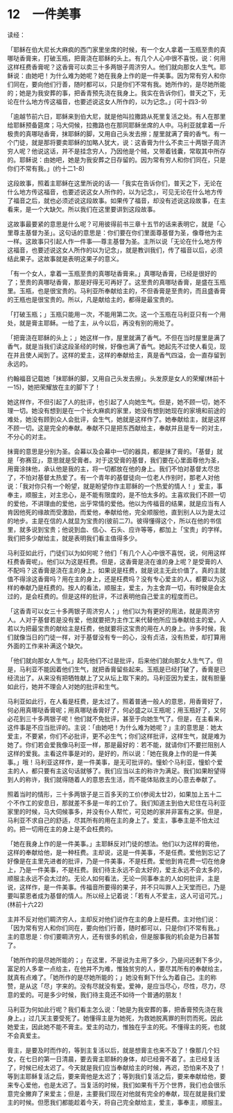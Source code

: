 # 12　一件美事


读经：

「耶稣在伯大尼长大麻疯的西门家里坐席的时候，有一个女人拿着一玉瓶至贵的真哪哒香膏来，打破玉瓶，把膏浇在耶稣的头上。有几个人心中很不喜悦，说：何用这样枉费香膏呢？这香膏可以卖三十多两银子周济穷人。他们就向那女人生气。耶稣说：由她吧！为什么难为她呢？她在我身上作的是一件美事。因为常有穷人和你们同在，要向他们行善，随时都可以，只是你们不常有我。她所作的，是尽她所能的；她是为我安葬的事，把香青预先浇在我身上。我实在告诉你们，普天之下，无论在什么地方传这福音，也要述说这女人所作的，以为记念。」(可十四3-9)

「逾越节前六日，耶稣来到伯大尼，就是他叫拉撒路从死里复活之处。有人在那里给耶稣预备筵席；马大伺候，拉撒路也在那同耶稣坐席的人中。马利亚就拿着一斤极贵的真哪哒香膏，抹耶稣的脚，又用自己头发去擦；屋里就满了膏的香气。有一个门徒，就是那将要卖耶稣的加略人犹大，说：这香膏为什么不卖三十两银子周济穷人呢？他说这话，并不是挂念穷人，乃因他是个贼，又带着钱囊，常取其中所存的。耶稣说：由她吧，她是为我安葬之日存留的。因为常有穷人和你们同在，只是你们不常有我。」(约十二1-8)

这段故事，照着主耶稣在这里所说的话──「我实在告诉你们，普天之下，无论在什么地方传这福音，也要述说这女人所作的，以为记念」，可见无论在什么地方传了福音之后，就也必须述说这段故事。如果传了福音，却没有述说这段故事，在主看来，是一个大缺欠。所以我们在这里要讲到这段故事。

这故事最要紧的意思是什么呢？可用彼得前书三章十五节的话来表明它，就是「心里尊主基督为圣」。这句话的意思是：你们要在你们里面尊基督为圣，像尊他为主一样。这故事只引起人作一件事──尊主基督为圣。主所以说「无论在什么地方传这福音，也要述说这女人所作的以为记念」，就是教训我们，传了福音以后，必须结此果子。这故事就是表明这果子的意义。

「有一个女人，拿着一玉瓶至贵的真哪哒香膏来。」真哪哒香膏，已经是很好的了；至贵的真哪哒香膏，那是好得无可再好了。这至贵的真哪哒香膏，是盛在玉瓶里。玉瓶，也是很宝贵的。马利亚所奉献给主的，不但香膏是至贵的，而且盛香膏的王瓶也是很宝贵的。所以，凡是献给主的，都得是最宝贵的。

「打破玉瓶；」玉瓶只能用一次，不能用第二次。这一个玉瓶在马利亚只有一个用处，就是膏主耶稣。一给了主，从今以后，再没有别的用处了。

「把膏浇在耶稣的头上；」她这样一作，屋里就满了香气。不但在当时屋里是满了香气，就是当我们读这段圣经的时候，好像也满了香气。她起先不过使人看见，现在并且使人闻到了。这样的爱主，这样的奉献给主，真是香气四溢，会一直存留到永远的。

约翰福音记载她「抹耶稣的脚，又用自己头发去擦」。头发原是女人的荣耀(林前十一15)，她把荣耀放在主的脚下了！

她这样作，不但引起了人的批评，也引起了人向她生气。但是，她不顾一切，她不理一切。她没有想到是在一个长大麻疯的家里，她没有想到她现在的家境和前途的难处，她没有顾到众人会批评，会生气，她就是这样作了。她奉献给主，就是这样不顾一切。这是完全的奉献。奉献不只是把东西献给主，奉献并且是专一的对主，不分心的对主。

抹膏的意思是分别为圣。会幕以及会幕中一切的器具，都是抹了膏的。「基督」就是「弥赛亚」，意思就是受膏者。对于这受膏的基督，我们要在心里面尊他为圣，用膏涂抹他，承认他是我的主，将一切都放在他的身上。我们不怕对基督太尽忠了，不怕对基督太热爱了。有一个青年的基督徒向一位老人作别时，那老人对他说：「我对你只有一个盼望，就是盼望你作主耶稣的一个热爱的情人！」爱主，事奉主，顺服主，对主忠心，是不能有限度的，是不怕太多的。主喜欢我们不顾一切的爱他，不讲理由的爱他，出乎常情的爱他。他以为传福音的结果，就是应当有人肯因他死的缘故而受激励，而爱他，奉献给他，完全顺服他，直到别人以为是太过的地步。主是在信的人就显为宝贵的(彼前二7)。彼得懂得这个，所以在他的书信里，就多说到宝贵；他说到血、信心、石头、应许等等，都加上「宝贵」的字样。我们把多少献给主，就是表明我们看主值得多少。

马利亚如此行，门徒们以为如何呢？他们「有几个人心中很不喜悦，说，何用这样枉费香膏呢」。他们以为这是枉费。但是，这香膏是浇在谁的身上呢？是受膏的人不配吗？这香膏是浇在主的身上，如果说是枉费，就是说主无此价值了。真的主就值不得涂这香膏吗？用在主的身上，还是枉费吗？没有专心爱主的人，都要以为这样的奉献乃是枉费的。按人的看法，顺服主，爱主，为主舍弃一切，有时候是会太过的，是会枉费的。但是这样的批评，不过表明他自己爱主的程度而已。

「这香青可以女三十多两银子周济穷人；」他们以为有更好的用法，就是周济穷人。人对于基督若是没有爱，他就要把为主作工来代替他所应当奉献给主的爱。人若以为把最宝贵的献给主是枉费，他就要将这宝贵的用在人的身上。许多时候，我们就像当日的门徒一样，对于基督没有专一的心，没有贞洁，没有热爱，却打算用外面的工作来补满这个缺欠。

「他们就向那女人生气。」起先他们不过是批评，后来他们就向那女人生气了。但是，马利亚不能因着他们生气，就把香膏留些起来。玉瓶是已经打破了，香膏是已经流出了。从来没有把牺牲献上了又从坛上取下来的。马利亚因为爱主，就有胆量如此行，她并不理会人对她的批评和生气。

马利亚如此行，在人看是枉费，是太过了。照着普通一般人的意思，用香膏好了，何必用真哪哒香膏呢；用真哪哒香膏好了，何必盛之以王瓶呢；用玉瓶好了，又何必花到三十多两银子呢！他们就不免批评，甚至于向她生气了。但是，在主看来，这件事是不应当批评的。主说：「由她吧！为什么难为她呢？」主的意思是：她太爱主，不要紧，你们不必批评，更不必生气；你们这样批评，这样生气，就是难为她了。你们若会爱我像马利亚一样，那是最好的：若不能，就请你们不要拦阻别人这样的爱我。主看这件事是对的，是好的，所以说：「她在我身上作的是一件美事。」哦！马利亚这样作，是一件美事，是无可批评的。憧蚧个马利亚，憧蚧个爱主的人，都只要有主这句话就够了。我们应当以主的称许为满足。我们如果盼望得到人的称许，我们就得随着人的意思去生活，而不能体贴救主的心意去奉献了。

照着当时的情形，三十多两银子是三百多天的工价(参阅太廿2)，如果加上五十二个不作工的安息日，那就差不多是一年的工价了。我们知道主到伯大尼住在马利亚家里的时候，马大伺候事多，并没有仆人帮忙，可见她的家并非富有之家。但是，马利亚不求自己的舒适，尽其所有的用在主的身上了。爱主，事奉主是不怕太过的。把一切用在主的身上是不会枉费的。

「她在我身上作的是一件美事。」主耶稣反对门徒的想法。他们以为这样的膏他，这样的奉献给他，是一种枉费。主却说，这是一件美事，不是任费。爱他到忘记了好像是在主里先进者的批评，乃是一件美事，不是枉费。爱他到肯花费一切在他身上，乃是一件美事，不是枉费。我们待主永远不会太好的，爱主永远不会太多的，顺服主永远不会太过的。无论人如何看法，无论一同事奉主的人如何批评，主是说，这样作，是一件美事。传福音所要得的果子，并不只叫罪人上天堂而已，乃是要叫蒙恩者成为基督的情人。所以经上记着说：「若有人不爱主，这人可诅可咒。」(林前十六22)

主并不反对他们睭济穷人，主却反对他们说作在主的身上是枉费。主对他们说：「因为常有穷人和你们同在，要向他们行善，随时都可以，只是你们不常有我。」主的意思是：你们要睭济穷人，还有很多的机会，但是服事我的机会是为日甚暂了。

「她所作的是尽她所能的；」在这里，不是说为主用了多少，乃是问还剩下多少。富足的人多拿一点给主，在他并不为难，惟独贫穷的人，要尽其所有的奉献给主，就真有点难了。「她所作的是尽她所能的；」她没有剩下什么为着自己。主的称赞，是从这「尽」字来的。没有尽就没有爱。爱神，是应当尽心，尽性，尽力，尽意的爱的。可是多少时候，我们待主竟还不如待一个普通的朋友！

马利亚为何如此行呢？我们看主怎么说：「她是为我安葬的事，把香膏预先浇在我身上。」过几天主要受死了。她懂得主是为她死，为救她脱离罪的刑罚而死。因此她爱主，因此她不能不膏主。爱主的动力，惟独在乎主的死。不懂得主的死，也就不会真爱主。

膏主，是要及时而作的，等到主复活以后，就是想膏主也来不及了！像那几个妇女，在七日的第一日清晨，要去膏主耶稣的身体，却已经膏不着了。主已经复活了，时候已经太迟了。今天就是我们应当奉献给主的时候，再迟，恐怕来不及了！等到主耶稣复活之后，要来膏他是太迟了；等到我们复活之后，要来奉献给他，要来专心爱他，也是太迟了。当复活的时候，我们如果有千万个世界，我们也会很乐意完全撇弃了来爱主；但是，主要我们现在对他就有完全的奉献，现在就是我们爱主的时候。但愿我们都能趁着今天，将自己完全献给主，爱主，事奉主，顺服主。

